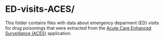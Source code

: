 # ED-visits-ACES/ 

This folder contains files with data about emergency deparment (ED) visits for drug poisonings that were extracted from the [Acute Care Enhanced Surveillance (ACES)](https://aces.kflaphi.ca/#/) application.
